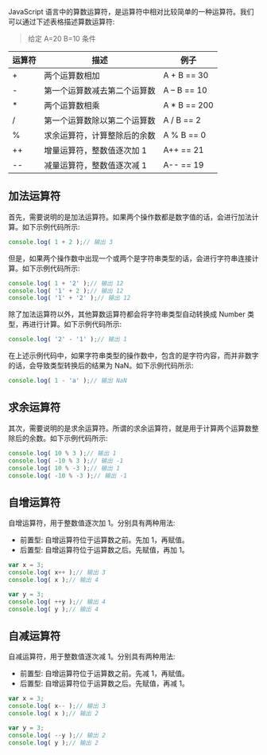 JavaScript 语言中的算数运算符，是运算符中相对比较简单的一种运算符。我们可以通过下述表格描述算数运算符:

> 给定 A=20 B=10 条件

| 运算符 | 描述 | 例子 |
| --- | --- | --- |
| + | 两个运算数相加 | A + B == 30 |
| - | 第一个运算数减去第二个运算数 | A – B == 10 |
| * | 两个运算数相乘 | A * B == 200 |
| / | 第一个运算数除以第二个运算数 | A / B == 2 |
| % | 求余运算符，计算整除后的余数 | A % B == 0 |
| ++ | 增量运算符，整数值逐次加 1 | A++ == 21 |
| -- | 减量运算符，整数值逐次减 1 | A-- == 19 |

## 加法运算符

首先，需要说明的是加法运算符。如果两个操作数都是数字值的话，会进行加法计算。如下示例代码所示:

```javascript
console.log( 1 + 2 );// 输出 3
```

但是，如果两个操作数中出现一个或两个是字符串类型的话，会进行字符串连接计算。如下示例代码所示:

```javascript
console.log( 1 + '2' );// 输出 12
console.log( '1' + 2 );// 输出 12
console.log( '1' + '2' );// 输出 12
```

除了加法运算符以外，其他算数运算符都会将字符串类型自动转换成 Number 类型，再进行计算。如下示例代码所示:

```javascript
console.log( '2' - '1' );// 输出 1
```

在上述示例代码中，如果字符串类型的操作数中，包含的是字符内容，而并非数字的话，会导致类型转换后的结果为 NaN。如下示例代码所示:

```javascript
console.log( 1 - 'a' );// 输出 NaN
```

## 求余运算符

其次，需要说明的是求余运算符。所谓的求余运算符，就是用于计算两个运算数整除后的余数。如下示例代码所示:

```javascript
console.log( 10 % 3 );// 输出 1
console.log( -10 % 3 );// 输出 -1
console.log( 10 % -3 );// 输出 1
console.log( -10 % -3 );// 输出 -1
```

## 自增运算符

自增运算符，用于整数值逐次加 1。分别具有两种用法:

- 前置型: 自增运算符位于运算数之前。先加 1，再赋值。
- 后置型: 自增运算符位于运算数之后。先赋值，再加 1。

```javascript
var x = 3;
console.log( x++ );// 输出 3
console.log( x );// 输出 4

var y = 3;
console.log( ++y );// 输出 4
console.log( y );// 输出 4
```

## 自减运算符

自减运算符，用于整数值逐次减 1。分别具有两种用法:

- 前置型: 自增运算符位于运算数之前。先减 1，再赋值。
- 后置型: 自增运算符位于运算数之后。先赋值，再减 1。

```javascript
var x = 3;
console.log( x-- );// 输出 3
console.log( x );// 输出 2

var y = 3;
console.log( --y );// 输出 2
console.log( y );// 输出 2
```